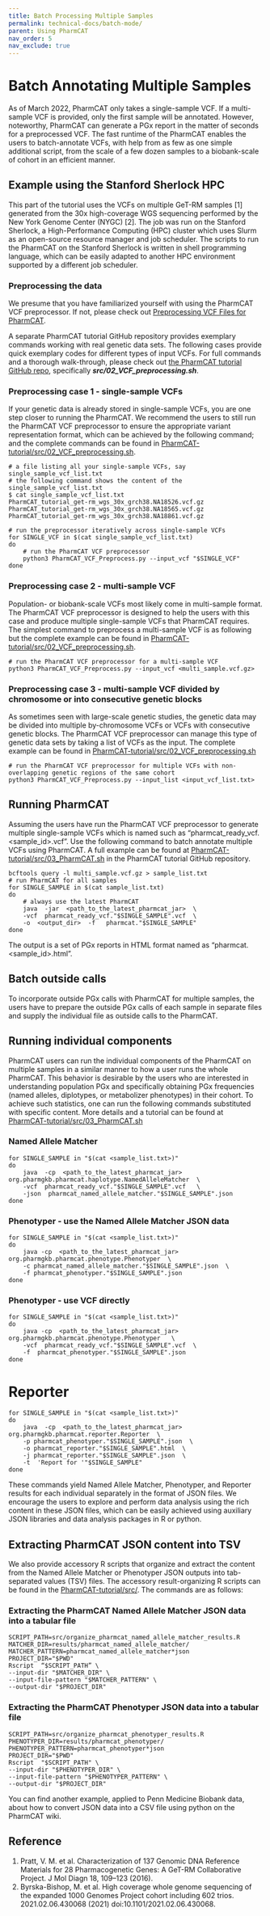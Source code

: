 ```yaml
---
title: Batch Processing Multiple Samples
permalink: technical-docs/batch-mode/
parent: Using PharmCAT
nav_order: 5
nav_exclude: true
---
```


# Batch Annotating Multiple Samples

As of March 2022, PharmCAT only takes a single-sample VCF. If a multi-sample VCF is provided, only the first sample will be annotated. However, noteworthy, PharmCAT can generate a PGx report in the matter of seconds for a preprocessed VCF. The fast runtime of the PharmCAT enables the users to batch-annotate VCFs, with help from as few as one simple additional script, from the scale of a few dozen samples to a biobank-scale of cohort in an efficient manner.

## Example using the Stanford Sherlock HPC

This part of the tutorial uses the VCFs on multiple GeT-RM samples [1] generated from the 30x high-coverage WGS sequencing performed by the New York Genome Center (NYGC) [2]. The job was run on the Stanford Sherlock, a High-Performance Computing (HPC) cluster which uses Slurm as an open-source resource manager and job scheduler. The scripts to run the PharmCAT on the Stanford Sherlock is written in shell programming language, which can be easily adapted to another HPC environment supported by a different job scheduler.

### Preprocessing the data

We presume that you have familiarized yourself with using the PharmCAT VCF preprocessor. If not, please check out [Preprocessing VCF Files for PharmCAT](). 

A separate PharmCAT tutorial GitHub repository provides exemplary commands working with real genetic data sets. The following cases provide quick exemplary codes for different types of input VCFs. For full commands and a thorough walk-through, please check out [the PharmCAT tutorial GitHub repo](https://github.com/PharmGKB/PharmCAT-tutorial), specifically _**src/02_VCF_preprocessing.sh**_.

### Preprocessing case 1 - single-sample VCFs

If your genetic data is already stored in single-sample VCFs, you are one step closer to running the PharmCAT. We recommend the users to still run the PharmCAT VCF preprocessor to ensure the appropriate variant representation format, which can be achieved by the following command; and the complete commands can be found in [PharmCAT-tutorial/src/02_VCF_preprocessing.sh](https://github.com/PharmGKB/PharmCAT-tutorial/blob/main/src/).

```commandline
# a file listing all your single-sample VCFs, say single_sample_vcf_list.txt
# the following command shows the content of the single_sample_vcf_list.txt
$ cat single_sample_vcf_list.txt
PharmCAT_tutorial_get-rm_wgs_30x_grch38.NA18526.vcf.gz
PharmCAT_tutorial_get-rm_wgs_30x_grch38.NA18565.vcf.gz
PharmCAT_tutorial_get-rm_wgs_30x_grch38.NA18861.vcf.gz

# run the preprocessor iteratively across single-sample VCFs
for SINGLE_VCF in $(cat single_sample_vcf_list.txt)
do 
    # run the PharmCAT VCF preprocessor
    python3 PharmCAT_VCF_Preprocess.py --input_vcf "$SINGLE_VCF"
done
```

### Preprocessing case 2 - multi-sample VCF

Population- or biobank-scale VCFs most likely come in multi-sample format. The PharmCAT VCF preprocessor is designed to help the users with this case and produce multiple single-sample VCFs that PharmCAT requires. The simplest command to preprocess a multi-sample VCF is as following but the complete example can be found in [PharmCAT-tutorial/src/02_VCF_preprocessing.sh](https://github.com/PharmGKB/PharmCAT-tutorial/blob/main/src/02_VCF_preprocessing.sh).

```commandline
# run the PharmCAT VCF preprocessor for a multi-sample VCF
python3 PharmCAT_VCF_Preprocess.py --input_vcf <multi_sample.vcf.gz>
```

### Preprocessing case 3 - multi-sample VCF divided by chromosome or into consecutive genetic blocks

As sometimes seen with large-scale genetic studies, the genetic data may be divided into multiple by-chromosome VCFs or VCFs with consecutive genetic blocks. The PharmCAT VCF preprocessor can manage this type of genetic data sets by taking a list of VCFs as the input. The complete example can be found in [PharmCAT-tutorial/src/02_VCF_preprocessing.sh](https://github.com/PharmGKB/PharmCAT-tutorial/blob/main/src/02_VCF_preprocessing.sh)

```commandline
# run the PharmCAT VCF preprocessor for multiple VCFs with non-overlapping genetic regions of the same cohort
python3 PharmCAT_VCF_Preprocess.py --input_list <input_vcf_list.txt>
```

##  Running PharmCAT

Assuming the users have run the PharmCAT VCF preprocessor to generate multiple single-sample VCFs which is named such as “pharmcat_ready_vcf.<sample_id>.vcf”. Use the following command to batch annotate multiple VCFs using PharmCAT. A full example can be found at [PharmCAT-tutorial/src/03_PharmCAT.sh](https://github.com/PharmGKB/PharmCAT-tutorial/blob/main/src/03_PharmCAT.sh) in the PharmCAT tutorial GitHub repository.

```commandline
bcftools query -l multi_sample.vcf.gz > sample_list.txt
# run PharmCAT for all samples
for SINGLE_SAMPLE in $(cat sample_list.txt)
do
    # always use the latest PharmCAT
    java  -jar  <path_to_the_latest_pharmcat_jar>  \
    -vcf  pharmcat_ready_vcf."$SINGLE_SAMPLE".vcf  \
    -o  <output_dir>  -f   pharmcat."$SINGLE_SAMPLE"
done
```

The output is a set of PGx reports in HTML format named as “pharmcat.<sample_id>.html”.

## Batch outside calls

To incorporate outside PGx calls with PharmCAT for multiple samples, the users have to prepare the outside PGx calls of each sample in separate files and supply the individual file as outside calls to the PharmCAT.

## Running individual components

PharmCAT users can run the individual components of the PharmCAT on multiple samples in a similar manner to how a user runs the whole PharmCAT. This behavior is desirable by the users who are interested in understanding population PGx and specifically obtaining PGx frequencies (named alleles, diplotypes, or metabolizer phenotypes) in their cohort. To achieve such statistics, one can run the following commands substituted with specific content. More details and a tutorial can be found at [PharmCAT-tutorial/src/03_PharmCAT.sh](https://github.com/PharmGKB/PharmCAT-tutorial/blob/main/src/03_PharmCAT.sh)

### Named Allele Matcher
```commandline
for SINGLE_SAMPLE in "$(cat <sample_list.txt>)"
do
    java  -cp  <path_to_the_latest_pharmcat_jar>  org.pharmgkb.pharmcat.haplotype.NamedAlleleMatcher  \
    -vcf  pharmcat_ready_vcf."$SINGLE_SAMPLE".vcf   \
    -json  pharmcat_named_allele_matcher."$SINGLE_SAMPLE".json
done
```

### Phenotyper - use the Named Allele Matcher JSON data
```commandline
for SINGLE_SAMPLE in "$(cat <sample_list.txt>)"
do
    java -cp  <path_to_the_latest_pharmcat_jar>  org.pharmgkb.pharmcat.phenotype.Phenotyper  \
    -c pharmcat_named_allele_matcher."$SINGLE_SAMPLE".json  \
    -f pharmcat_phenotyper."$SINGLE_SAMPLE".json
done
```

### Phenotyper - use VCF directly
```commandline
for SINGLE_SAMPLE in "$(cat <sample_list.txt>)"
do
    java -cp  <path_to_the_latest_pharmcat_jar>   org.pharmgkb.pharmcat.phenotype.Phenotyper   \
    -vcf  pharmcat_ready_vcf."$SINGLE_SAMPLE".vcf  \
    -f  pharmcat_phenotyper."$SINGLE_SAMPLE".json
done
```

# Reporter
```commandline
for SINGLE_SAMPLE in "$(cat <sample_list.txt>)"
do
    java  -cp  <path_to_the_latest_pharmcat_jar>  org.pharmgkb.pharmcat.reporter.Reporter  \
    -p pharmcat_phenotyper."$SINGLE_SAMPLE".json  \
    -o pharmcat_reporter."$SINGLE_SAMPLE".html  \
    -j pharmcat_reporter."$SINGLE_SAMPLE".json  \
    -t  'Report for '"$SINGLE_SAMPLE"
done
```

These commands yield Named Allele Matcher, Phenotyper, and Reporter results for each individual separately in the format of JSON files. We encourage the users to explore and perform data analysis using the rich content in these JSON files, which can be easily achieved using auxiliary JSON libraries and data analysis packages in R or python.

## Extracting PharmCAT JSON content into TSV

We also provide accessory R scripts that organize and extract the content from the Named Allele Matcher or Phenotyper JSON outputs into tab-separated values (TSV) files. The accessory result-organizing R scripts can be found in the [PharmCAT-tutorial/src/](https://github.com/PharmGKB/PharmCAT-tutorial/tree/main/src/). The commands are as follows:

### Extracting the PharmCAT Named Allele Matcher JSON data into a tabular file
```commandline
SCRIPT_PATH=src/organize_pharmcat_named_allele_matcher_results.R
MATCHER_DIR=results/pharmcat_named_allele_matcher/
MATCHER_PATTERN=pharmcat_named_allele_matcher*json
PROJECT_DIR="$PWD"
Rscript  “$SCRIPT_PATH” \
--input-dir "$MATCHER_DIR" \
--input-file-pattern "$MATCHER_PATTERN" \
--output-dir "$PROJECT_DIR"
```

### Extracting the PharmCAT Phenotyper JSON data into a tabular file

```commandline
SCRIPT_PATH=src/organize_pharmcat_phenotyper_results.R
PHENOTYPER_DIR=results/pharmcat_phenotyper/
PHENOTYPER_PATTERN=pharmcat_phenotyper*json
PROJECT_DIR="$PWD"
Rscript  "$SCRIPT_PATH" \
--input-dir "$PHENOTYPER_DIR" \
--input-file-pattern "$PHENOTYPER_PATTERN" \
--output-dir "$PROJECT_DIR"
```

You can find another example, applied to Penn Medicine Biobank data, about how to convert JSON data into a CSV file using python on the PharmCAT wiki.

## Reference
1. Pratt, V. M. et al. Characterization of 137 Genomic DNA Reference Materials for 28 Pharmacogenetic Genes: A GeT-RM Collaborative Project. J Mol Diagn 18, 109–123 (2016).
2. Byrska-Bishop, M. et al. High coverage whole genome sequencing of the expanded 1000 Genomes Project cohort including 602 trios. 2021.02.06.430068 (2021) doi:10.1101/2021.02.06.430068.
